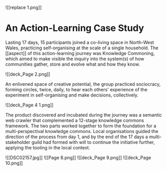 ![[replace 1.png]]

# An Action-Learning Case Study
Lasting 17 days, 15 participants joined a co-living space in North-West Wales, practicing self-organising at the scale of a single household. The [[aspect]] of this action-learning journey was Knowledge Commoning, which aimed to make visible the inquiry into the system(s) of how communities gather, store and evolve what and how they know. 


![[deck_Page 2.png]]


An enlivened space of creative potential, the group practiced sociocracy, forming circles, twice, daily, to hear each others' experience of the experiment in self-organising and make decisions, collectively. 


![[deck_Page 4 1.png]]


The product discovered and incubated during the journey was a semantic web crawler that complemented a 12-stage knowledge commons framework. The two parts worked together to form the foundation for a multi-perspectival knowledge commons. Local organisations guided the direction of the process from day 1, and by the end of the 17 days a multi-stakeholder guild had formed with will to continue the initiative further, applying the tooling in the local context. 


![[DSC02157.jpg]]
![[Page 8.png]]
![[deck_Page 9.png]]
![[deck_Page 10.png]]